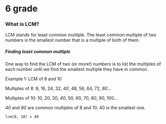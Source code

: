 # 6 grade

### What is LCM?

LCM stands for least common multiple. The least common multiple of two numbers
is the smallest number that is a multiple of both of them.

##### Finding least common multiple

One way to find the LCM of two (or more!) numbers is to list the multiples
of each number until we find the smallest multiple they have in common.

Example 1: LCM of 8 and 10

Multiples of 8: 8, 16, 24, 32, _40_, 48, 56, 64, 72, _80_...

Multiples of 10: 10, 20, 30, _40_, 50, 60, 70, _80_, 90, 100...

_40_ and _80_ are common multiples of 8 and 10. 40 is the smallest one.

```
lcm(8, 10) = 40
```

